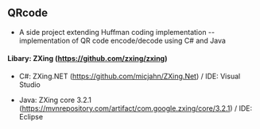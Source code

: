 ## QRcode

- A side project extending Huffman coding implementation -- implementation of QR code encode/decode using C# and Java

#### Libary: ZXing (https://github.com/zxing/zxing)
- C#: ZXing.NET (https://github.com/micjahn/ZXing.Net) / IDE: Visual Studio

- Java: ZXing core 3.2.1 (https://mvnrepository.com/artifact/com.google.zxing/core/3.2.1) / IDE: Eclipse
